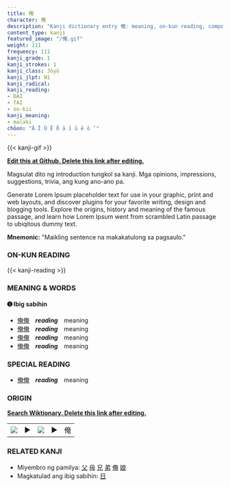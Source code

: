 ```yaml
---
title: 俺
character: 俺
description: "Kanji dictionary entry 俺: meaning, on-kun reading, compounds, origin, related kanji"
content_type: kanji
featured_image: "/俺.gif"
weight: 111
frequency: 111
kanji_grade: 1
kanji_strokes: 1
kanji_class: Jōyō
kanji_jlpt: N1
kanji_radical: 
kanji_reading: 
- DAI
- TAI
- oo-kii
kanji_meaning:
- malaki
chōon: "Ā Ī Ū Ē Ō ā ī ū ē ō ’"
---
```

[//]: # (Don't edit the line below. Kanji animated GIF code is automatically generated.)
{{< kanji-gif >}}

[//]: # (Edit below this line.)

**[Edit this at Github. Delete this link after editing.](https://github.com/tim0g/tim/tree/main/content/kanji/俺/index.md)**

Magsulat dito ng introduction tungkol sa kanji. Mga opinions, impressions, suggestions, trivia, ang kung ano-ano pa.

Generate Lorem Ipsum placeholder text for use in your graphic, print and web layouts, and discover plugins for your favorite writing, design and blogging tools. Explore the origins, history and meaning of the famous passage, and learn how Lorem Ipsum went from scrambled Latin passage to ubiqitous dummy text.
 
**Mnemonic:** "Maikling sentence na makakatulong sa pagsaulo."

### ON-KUN READING

[//]: # (Don't edit the line below. ON-KUN READING code is automatically generated.)
{{< kanji-reading >}}

### MEANING & WORDS

#### ➊ **Ibig sabihin**
  - [俺](../俺)[俺](../俺)　***reading***　meaning
  - [俺](../俺)[俺](../俺)　***reading***　meaning
  - [俺](../俺)[俺](../俺)　***reading***　meaning
  - [俺](../俺)[俺](../俺)　***reading***　meaning

### SPECIAL READING
  - [俺](../俺)[俺](../俺)　***reading***　meaning

### ORIGIN

**[Search Wiktionary. Delete this link after editing.](https://wiktionary.org/wiki/俺)**
<table class="kanji-table"><tr><td>
<img src="60px-俺-bronze.svg.png">
</td><td>▶</td><td>
<img src="60px-俺-oracle.svg.png">
</td><td>▶</td>
<td class="kanji-origin">俺</td>
</tr></table>

### RELATED KANJI
- Miyembro ng pamilya: [父](../父) [母](../母) [兄](../兄) [弟](../弟) [俺](../俺) [娘](../娘)
- Magkatulad ang ibig sabihin: [日](../日)
